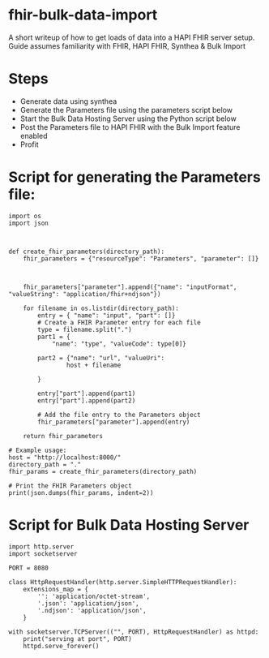 # fhir-bulk-data-import

A short writeup of how to get loads of data into a HAPI FHIR server setup. Guide assumes familiarity with FHIR, HAPI FHIR, Synthea & Bulk Import


# Steps
* Generate data using synthea
* Generate the Parameters file using the parameters script below
* Start the Bulk Data Hosting Server using the Python script below
* Post the Parameters file to HAPI FHIR with the Bulk Import feature enabled
* Profit

# Script for generating the Parameters file:

```
import os
import json



def create_fhir_parameters(directory_path):
    fhir_parameters = {"resourceType": "Parameters", "parameter": []}

    

    fhir_parameters["parameter"].append({"name": "inputFormat", "valueString": "application/fhir+ndjson"})
  
    for filename in os.listdir(directory_path):
        entry = { "name": "input", "part": []}
        # Create a FHIR Parameter entry for each file
        type = filename.split(".")
        part1 = {
            "name": "type", "valueCode": type[0]}

        part2 = {"name": "url", "valueUri": 
                host + filename
            
        }

        entry["part"].append(part1)
        entry["part"].append(part2)

        # Add the file entry to the Parameters object
        fhir_parameters["parameter"].append(entry)

    return fhir_parameters

# Example usage:
host = "http://localhost:8000/"
directory_path = "."
fhir_params = create_fhir_parameters(directory_path)

# Print the FHIR Parameters object
print(json.dumps(fhir_params, indent=2))

```

# Script for Bulk Data Hosting Server

```
import http.server
import socketserver

PORT = 8080

class HttpRequestHandler(http.server.SimpleHTTPRequestHandler):
    extensions_map = {
        '': 'application/octet-stream',
        '.json': 'application/json',
        '.ndjson': 'application/json',
    }

with socketserver.TCPServer(("", PORT), HttpRequestHandler) as httpd:
    print("serving at port", PORT)
    httpd.serve_forever()

```
